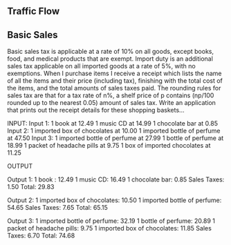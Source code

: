 
Traffic Flow
------------





Basic Sales
------------

Basic sales tax is applicable at a rate of 10% on all goods, except books, food, and medical products that are exempt. Import duty is an additional sales tax applicable on all imported
goods at a rate of 5%, with no exemptions. When I purchase items I receive a receipt which lists the name of all the items and their price
(including tax), finishing with the total cost of the items, and the total amounts of sales taxes paid. The rounding rules for sales tax are that for a tax rate of n%, a shelf price of p contains
(np/100 rounded up to the nearest 0.05) amount of sales tax. Write an application that prints out the receipt details for these shopping baskets...

INPUT:
Input 1:
1 book at 12.49
1 music CD at 14.99
1 chocolate bar at 0.85
Input 2:
1 imported box of chocolates at 10.00
1 imported bottle of perfume at 47.50
Input 3:
1 imported bottle of perfume at 27.99
1 bottle of perfume at 18.99
1 packet of headache pills at 9.75
1 box of imported chocolates at 11.25

OUTPUT

Output 1:
1 book : 12.49
1 music CD: 16.49
1 chocolate bar: 0.85
Sales Taxes: 1.50
Total: 29.83

Output 2:
1 imported box of chocolates: 10.50
1 imported bottle of perfume: 54.65
Sales Taxes: 7.65
Total: 65.15

Output 3:
1 imported bottle of perfume: 32.19
1 bottle of perfume: 20.89
1 packet of headache pills: 9.75
1 imported box of chocolates: 11.85
Sales Taxes: 6.70 Total: 74.68